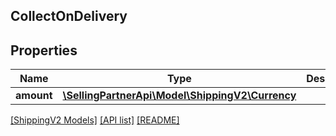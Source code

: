 ## CollectOnDelivery

## Properties

Name | Type | Description | Notes
------------ | ------------- | ------------- | -------------
**amount** | [**\SellingPartnerApi\Model\ShippingV2\Currency**](Currency.md) |  |

[[ShippingV2 Models]](../) [[API list]](../../Api) [[README]](../../../README.md)
